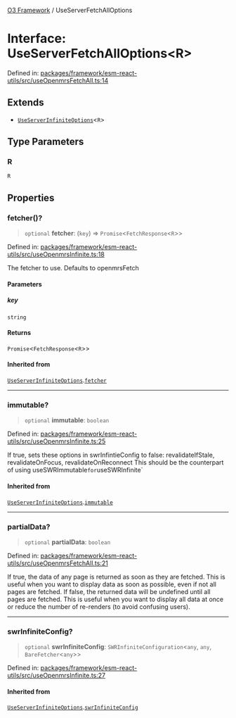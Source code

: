 [O3 Framework](../API.md) / UseServerFetchAllOptions

# Interface: UseServerFetchAllOptions\<R\>

Defined in: [packages/framework/esm-react-utils/src/useOpenmrsFetchAll.ts:14](https://github.com/UjjawalPrabhat/openmrs-esm-core/blob/main/packages/framework/esm-react-utils/src/useOpenmrsFetchAll.ts#L14)

## Extends

- [`UseServerInfiniteOptions`](UseServerInfiniteOptions.md)\<`R`\>

## Type Parameters

### R

`R`

## Properties

### fetcher()?

> `optional` **fetcher**: (`key`) => `Promise`\<`FetchResponse`\<`R`\>\>

Defined in: [packages/framework/esm-react-utils/src/useOpenmrsInfinite.ts:18](https://github.com/UjjawalPrabhat/openmrs-esm-core/blob/main/packages/framework/esm-react-utils/src/useOpenmrsInfinite.ts#L18)

The fetcher to use. Defaults to openmrsFetch

#### Parameters

##### key

`string`

#### Returns

`Promise`\<`FetchResponse`\<`R`\>\>

#### Inherited from

[`UseServerInfiniteOptions`](UseServerInfiniteOptions.md).[`fetcher`](UseServerInfiniteOptions.md#fetcher)

***

### immutable?

> `optional` **immutable**: `boolean`

Defined in: [packages/framework/esm-react-utils/src/useOpenmrsInfinite.ts:25](https://github.com/UjjawalPrabhat/openmrs-esm-core/blob/main/packages/framework/esm-react-utils/src/useOpenmrsInfinite.ts#L25)

If true, sets these options in swrInfintieConfig to false:
revalidateIfStale, revalidateOnFocus, revalidateOnReconnect
This should be the counterpart of using useSWRImmutable` for `useSWRInfinite`

#### Inherited from

[`UseServerInfiniteOptions`](UseServerInfiniteOptions.md).[`immutable`](UseServerInfiniteOptions.md#immutable)

***

### partialData?

> `optional` **partialData**: `boolean`

Defined in: [packages/framework/esm-react-utils/src/useOpenmrsFetchAll.ts:21](https://github.com/UjjawalPrabhat/openmrs-esm-core/blob/main/packages/framework/esm-react-utils/src/useOpenmrsFetchAll.ts#L21)

If true, the data of any page is returned as soon as they are fetched.
This is useful when you want to display data as soon as possible, even if not all pages are fetched.
If false, the returned data will be undefined until all pages are fetched. This is useful when you want to
display all data at once or reduce the number of re-renders (to avoid confusing users).

***

### swrInfiniteConfig?

> `optional` **swrInfiniteConfig**: `SWRInfiniteConfiguration`\<`any`, `any`, `BareFetcher`\<`any`\>\>

Defined in: [packages/framework/esm-react-utils/src/useOpenmrsInfinite.ts:27](https://github.com/UjjawalPrabhat/openmrs-esm-core/blob/main/packages/framework/esm-react-utils/src/useOpenmrsInfinite.ts#L27)

#### Inherited from

[`UseServerInfiniteOptions`](UseServerInfiniteOptions.md).[`swrInfiniteConfig`](UseServerInfiniteOptions.md#swrinfiniteconfig)
